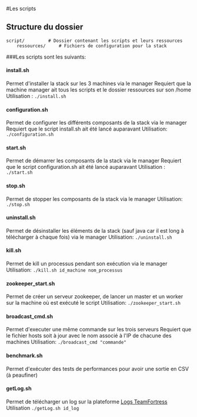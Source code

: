 #Les scripts

## Structure du dossier

	script/	        # Dossier contenant les scripts et leurs ressources
		ressources/	    # Fichiers de configuration pour la stack

###Les scripts sont les suivants: 

#### install.sh
Permet d'installer la stack sur les 3 machines via le manager
Requiert que la machine manager ait tous les scripts et le dossier ressources sur son /home
Utilisation : `./install.sh`

#### configuration.sh
Permet de configurer les différents composants de la stack via le manager
Requiert que le script install.sh ait été lancé auparavant
Utilisation: `./configuration.sh`

#### start.sh
Permet de démarrer les composants de la stack via le manager
Requiert que le script configuration.sh ait été lancé auparavant
Utilisation : `./start.sh`

#### stop.sh
Permet de stopper les composants de la stack via le manager
Utilisation: `./stop.sh`

#### uninstall.sh
Permet de désinstaller les éléments de la stack (sauf java car il est long à télécharger à chaque fois) via le manager
Utilisation: `./uninstall.sh`

#### kill.sh
Permet de kill un processus pendant son exécution via le manager
Utilisation: `./kill.sh id_machine nom_processus`

#### zookeeper_start.sh
Permet de créer un serveur zookeeper, de lancer un master et un worker sur la machine où est exécuté le script
Utilisation: `./zookeeper_start.sh`

#### broadcast_cmd.sh
Permet d'executer une même commande sur les trois serveurs
Requiert que le fichier hosts soit à jour avec le nom associé à l'IP de chacune des machines
Utilisation: `./broadcast_cmd "commande"`
#### benchmark.sh
Permet d'exécuter des tests de performances pour avoir une sortie en CSV (à peaufiner)

#### getLog.sh
Permet de télécharger un log sur la plateforme [Logs TeamFortress](http://logs.tf/)
Utilisation `./getLog.sh id_log`
#### 